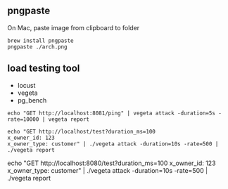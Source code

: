 ## pngpaste
On Mac, paste image from clipboard to folder
```
brew install pngpaste
pngpaste ./arch.png
```
 


## load testing tool
* locust
* vegeta
* pg_bench

```
echo "GET http://localhost:8081/ping" | vegeta attack -duration=5s -rate=10000 | vegeta report

echo "GET http://localhost/test?duration_ms=100
x_owner_id: 123
x_owner_type: customer" | ./vegeta attack -duration=10s -rate=500 | ./vegeta report
```

echo "GET http://localhost:8080/test?duration_ms=100
x_owner_id: 123
x_owner_type: customer" | ./vegeta attack -duration=10s -rate=500 | ./vegeta report